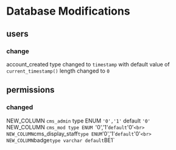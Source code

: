# Database Modifications

## users
### change
account_created
type changed to `timestamp` with default value of `current_timestamp()`
length changed to `0`


## permissions
### changed
NEW_COLUMN `cms_admin`
type ENUM `'0','1'`
default `'0'`
<br>
NEW_COLUMN `cms_mod
type ENUM `'0','1'`
default `'0'`
<br>
NEW_COLUMN `cms_display_staff`
type ENUM `'0','1'`
default `'0'`
<br>
NEW_COLUMN `badge`
type varchar
default `BE1`
